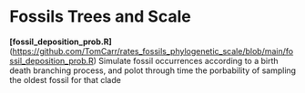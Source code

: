 # Fossils Trees and Scale

**[fossil_deposition_prob.R]**(https://github.com/TomCarr/rates_fossils_phylogenetic_scale/blob/main/fossil_deposition_prob.R) Simulate fossil occurrences according to a birth death branching process, and polot through time the porbability of sampling the oldest fossil for that clade
